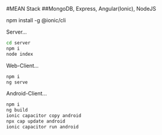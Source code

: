 #MEAN Stack
##MongoDB, Express, Angular(Ionic), NodeJS

npm install -g @ionic/cli

Server...

```sh
cd server
npm i
node index
```

Web-Client...

```sh
npm i
ng serve
```

Android-Client...

```sh
npm i
ng build
ionic capacitor copy android
npx cap update android
ionic capacitor run android
```
